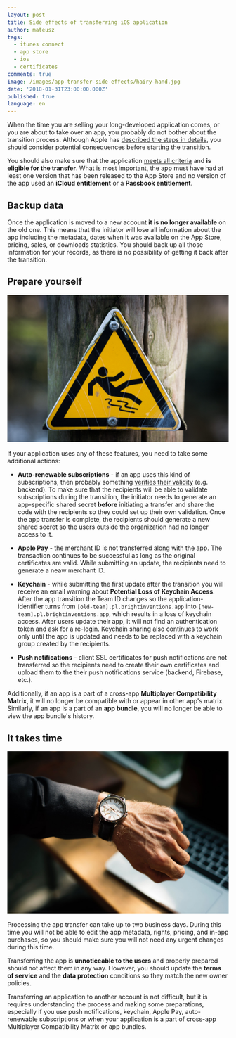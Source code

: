 ```yaml
---
layout: post
title: Side effects of transferring iOS application
author: mateusz
tags:
  - itunes connect
  - app store
  - ios
  - certificates
comments: true
image: /images/app-transfer-side-effects/hairy-hand.jpg
date: '2018-01-31T23:00:00.000Z'
published: true
language: en
---
```


When the time you are selling your long-developed application comes, or you are about to take over an app, you probably do not bother about the transition process. Although Apple has [described the steps in details](https://help.apple.com/itunes-connect/developer/#/deved688524f), you should consider potential consequences before starting the transition.

You should also make sure that the application [meets all criteria](https://help.apple.com/itunes-connect/developer/#/devaf27784ff) and **is eligible for the transfer**. What is most important, the app must have had at least one version that has been released to the App Store and no version of the app used an **iCloud entitlement** or a **Passbook entitlement**.

## Backup data

Once the application is moved to a new account **it is no longer available** on the old one. This means that the initiator will lose all information about the app including the metadata, dates when it was available on the App Store, pricing, sales, or downloads statistics. You should back up all those information for your records, as there is no possibility of getting it back after the transition.

## Prepare yourself

![image](/images/app-transfer-side-effects/breakdance.jpg)

If your application uses any of these features, you need to take some additional actions:

- **Auto-renewable subscriptions** - if an app uses this kind of subscriptions, then probably something [verifies their validity](https://developer.apple.com/library/content/releasenotes/General/ValidateAppStoreReceipt/Chapters/ValidateRemotely.html#//apple_ref/doc/uid/TP40010573-CH104-SW1) (e.g. backend). To make sure that the recipients will be able to validate subscriptions during the transition, the initiator needs to generate an app-specific shared secret **before** initiating a transfer and share the code with the recipients so they could set up their own validation. Once the app transfer is complete, the recipients should generate a new shared secret so the users outside the organization had no longer access to it.

- **Apple Pay** - the merchant ID is not transferred along with the app. The transaction continues to be successful as long as the original certificates are valid. While submitting an update, the recipients need to generate a neaw merchant ID.

- **Keychain** - while submitting the first update after the transition you will receive an email warning about **Potential Loss of Keychain Access**. After the app transition the Team ID changes so the application-identifier turns from `[old-team].pl.brightinventions.app` into `[new-team].pl.brightinventions.app`, which results in a loss of keychain access. After users update their app, it will not find an authentication token and ask for a re-login. Keychain sharing also continues to work only until the app is updated and needs to be replaced with a keychain group created by the recipients.

- **Push notifications** - client SSL certificates for push notifications are not transferred so the recipients need to create their own certificates and upload them to the their push notifications service (backend, Firebase, etc.).

Additionally, if an app is a part of a cross-app **Multiplayer Compatibility Matrix**, it will no longer be compatible with or appear in other app's matrix. Similarly, if an app is a part of an **app bundle**, you will no longer be able to view the app bundle's history.

## It takes time

![image](/images/app-transfer-side-effects/hairy-hand.jpg)

Processing the app transfer can take up to two business days. During this time you will not be able to edit the app metadata, rights, pricing, and in-app purchases, so you should make sure you will not need any urgent changes during this time.

Transferring the app is **unnoticeable to the users** and properly prepared should not affect them in any way. However, you should update the **terms of service** and the **data protection** conditions so they match the new owner policies.

Transferring an application to another account is not difficult, but it is requires understanding the process and making some preparations, especially if you use push notifications, keychain, Apple Pay, auto-renewable subscriptions or when your application is a part of cross-app Multiplayer Compatibility Matrix or app bundles.
